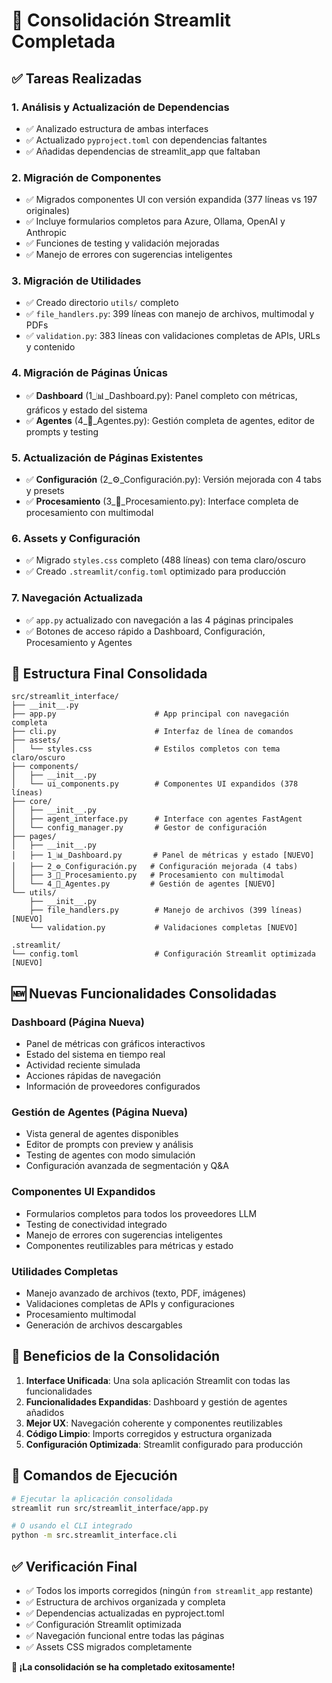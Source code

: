 # 🎉 Consolidación Streamlit Completada

## ✅ Tareas Realizadas

### 1. **Análisis y Actualización de Dependencias**
- ✅ Analizado estructura de ambas interfaces
- ✅ Actualizado `pyproject.toml` con dependencias faltantes
- ✅ Añadidas dependencias de streamlit_app que faltaban

### 2. **Migración de Componentes**
- ✅ Migrados componentes UI con versión expandida (377 líneas vs 197 originales)
- ✅ Incluye formularios completos para Azure, Ollama, OpenAI y Anthropic
- ✅ Funciones de testing y validación mejoradas
- ✅ Manejo de errores con sugerencias inteligentes

### 3. **Migración de Utilidades**
- ✅ Creado directorio `utils/` completo
- ✅ `file_handlers.py`: 399 líneas con manejo de archivos, multimodal y PDFs
- ✅ `validation.py`: 383 líneas con validaciones completas de APIs, URLs y contenido

### 4. **Migración de Páginas Únicas**
- ✅ **Dashboard** (1_📊_Dashboard.py): Panel completo con métricas, gráficos y estado del sistema
- ✅ **Agentes** (4_🤖_Agentes.py): Gestión completa de agentes, editor de prompts y testing

### 5. **Actualización de Páginas Existentes**
- ✅ **Configuración** (2_⚙️_Configuración.py): Versión mejorada con 4 tabs y presets
- ✅ **Procesamiento** (3_📝_Procesamiento.py): Interface completa de procesamiento con multimodal

### 6. **Assets y Configuración**
- ✅ Migrado `styles.css` completo (488 líneas) con tema claro/oscuro
- ✅ Creado `.streamlit/config.toml` optimizado para producción

### 7. **Navegación Actualizada**
- ✅ `app.py` actualizado con navegación a las 4 páginas principales
- ✅ Botones de acceso rápido a Dashboard, Configuración, Procesamiento y Agentes

## 📂 Estructura Final Consolidada

```
src/streamlit_interface/
├── __init__.py
├── app.py                      # App principal con navegación completa
├── cli.py                      # Interfaz de línea de comandos
├── assets/
│   └── styles.css              # Estilos completos con tema claro/oscuro
├── components/
│   ├── __init__.py
│   └── ui_components.py        # Componentes UI expandidos (378 líneas)
├── core/
│   ├── __init__.py
│   ├── agent_interface.py      # Interface con agentes FastAgent
│   └── config_manager.py       # Gestor de configuración
├── pages/
│   ├── __init__.py
│   ├── 1_📊_Dashboard.py       # Panel de métricas y estado [NUEVO]
│   ├── 2_⚙️_Configuración.py   # Configuración mejorada (4 tabs)
│   ├── 3_📝_Procesamiento.py   # Procesamiento con multimodal
│   └── 4_🤖_Agentes.py         # Gestión de agentes [NUEVO]
└── utils/
    ├── __init__.py
    ├── file_handlers.py        # Manejo de archivos (399 líneas) [NUEVO]
    └── validation.py           # Validaciones completas [NUEVO]

.streamlit/
└── config.toml                 # Configuración Streamlit optimizada [NUEVO]
```

## 🆕 Nuevas Funcionalidades Consolidadas

### **Dashboard (Página Nueva)**
- Panel de métricas con gráficos interactivos
- Estado del sistema en tiempo real
- Actividad reciente simulada
- Acciones rápidas de navegación
- Información de proveedores configurados

### **Gestión de Agentes (Página Nueva)**
- Vista general de agentes disponibles
- Editor de prompts con preview y análisis
- Testing de agentes con modo simulación
- Configuración avanzada de segmentación y Q&A

### **Componentes UI Expandidos**
- Formularios completos para todos los proveedores LLM
- Testing de conectividad integrado
- Manejo de errores con sugerencias inteligentes
- Componentes reutilizables para métricas y estado

### **Utilidades Completas**
- Manejo avanzado de archivos (texto, PDF, imágenes)
- Validaciones completas de APIs y configuraciones
- Procesamiento multimodal
- Generación de archivos descargables

## 🎯 Beneficios de la Consolidación

1. **Interface Unificada**: Una sola aplicación Streamlit con todas las funcionalidades
2. **Funcionalidades Expandidas**: Dashboard y gestión de agentes añadidos
3. **Mejor UX**: Navegación coherente y componentes reutilizables
4. **Código Limpio**: Imports corregidos y estructura organizada
5. **Configuración Optimizada**: Streamlit configurado para producción

## 🚀 Comandos de Ejecución

```bash
# Ejecutar la aplicación consolidada
streamlit run src/streamlit_interface/app.py

# O usando el CLI integrado
python -m src.streamlit_interface.cli
```

## ✅ Verificación Final

- ✅ Todos los imports corregidos (ningún `from streamlit_app` restante)
- ✅ Estructura de archivos organizada y completa
- ✅ Dependencias actualizadas en pyproject.toml
- ✅ Configuración Streamlit optimizada
- ✅ Navegación funcional entre todas las páginas
- ✅ Assets CSS migrados completamente

**🎊 ¡La consolidación se ha completado exitosamente!**
